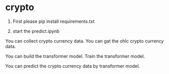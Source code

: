 # crypto

1. First please pip install requirements.txt

2. start the predict.ipynb

You can collect crypto currency data. You can gat the ohlc crypto currency data.

You can build the transformer model. Train the transformer model.

You can predict the crypto currency data by transformer model.